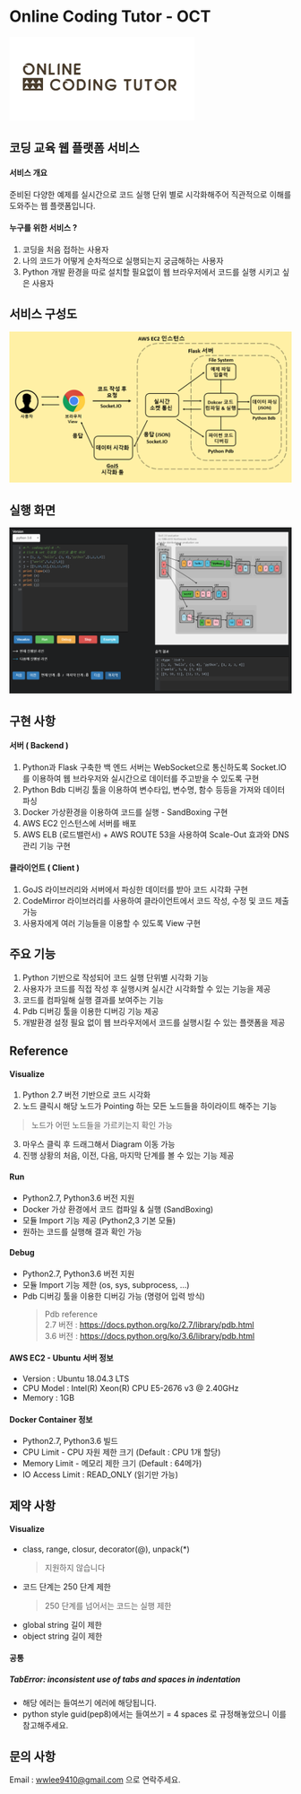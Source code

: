 # Online Coding Tutor - OCT

![screenshot_1](./app/static/OCT_logo.png)

## 코딩 교육 웹 플랫폼 서비스

#### 서비스 개요
준비된 다양한 예제를 실시간으로 코드 실행 단위 별로 시각화해주어 직관적으로 이해를 도와주는 웹 플랫폼입니다.

#### 누구를 위한 서비스 ?
1. 코딩을 처음 접하는 사용자
2. 나의 코드가 어떻게 순차적으로 실행되는지 궁금해하는 사용자
3. Python 개발 환경을 따로 설치할 필요없이 웹 브라우저에서 코드를 실행 시키고 싶은 사용자

## 서비스 구성도
![screenshot_2](./app/static/OCT_system_info.png)

## 실행 화면
![screenshot_3](./app/static/OCT_view.png)

## 구현 사항

#### 서버 ( Backend )
1. Python과 Flask 구축한 백 엔드 서버는 WebSocket으로 통신하도록 Socket.IO를 이용하여 웹 브라우저와 실시간으로 데이터를 주고받을 수 있도록 구현
2. Python Bdb 디버깅 툴을 이용하여 변수타입, 변수명, 함수 등등을 가져와 데이터 파싱
3. Docker 가상환경을 이용하여 코드를 실행 - SandBoxing 구현
4. AWS EC2 인스턴스에 서버를 배포
5. AWS ELB (로드밸런서) + AWS ROUTE 53을 사용하여 Scale-Out 효과와 DNS 관리 기능 구현

#### 클라이언트 ( Client )
1. GoJS 라이브러리와 서버에서 파싱한 데이터를 받아 코드 시각화 구현
2. CodeMirror 라이브러리를 사용하여 클라이언트에서 코드 작성, 수정 및 코드 제출 가능
3. 사용자에게 여러 기능들을 이용할 수 있도록 View 구현

## 주요 기능
1. Python 기반으로 작성되어 코드 실행 단위별 시각화 기능
2. 사용자가 코드를 직접 작성 후 실행시켜 실시간 시각화할 수 있는 기능을 제공
3. 코드를 컴파일해 실행 결과를 보여주는 기능
4. Pdb 디버깅 툴을 이용한 디버깅 기능 제공
5. 개발환경 설정 필요 없이 웹 브라우저에서 코드를 실행시킬 수 있는 플랫폼을 제공

## Reference

#### Visualize
1. Python 2.7 버전 기반으로 코드 시각화
2. 노드 클릭시 해당 노드가 Pointing 하는 모든 노드들을 하이라이트 해주는 기능
  > 노드가 어떤 노드들을 가르키는지 확인 가능
3. 마우스 클릭 후 드래그해서 Diagram 이동 가능
4. 진행 상황의 처음, 이전, 다음, 마지막 단계를 볼 수 있는 기능 제공

#### Run
- Python2.7, Python3.6 버전 지원
- Docker 가상 환경에서 코드 컴파일 & 실행 (SandBoxing)
- 모듈 Import 기능 제공 (Python2,3 기본 모듈)
- 원하는 코드를 실행해 결과 확인 가능

#### Debug
- Python2.7, Python3.6 버전 지원
- 모듈 Import 기능 제한 (os, sys, subprocess, ...)
- Pdb 디버깅 툴을 이용한 디버깅 가능 (명령어 입력 방식)
  > Pdb reference  
  > 2.7 버전 : https://docs.python.org/ko/2.7/library/pdb.html  
  3.6 버전 : https://docs.python.org/ko/3.6/library/pdb.html

#### AWS EC2 - Ubuntu 서버 정보
- Version : Ubuntu 18.04.3 LTS
- CPU Model : Intel(R) Xeon(R) CPU E5-2676 v3 @ 2.40GHz
- Memory : 1GB

#### Docker Container 정보
- Python2.7, Python3.6 빌드
- CPU Limit - CPU 자원 제한 크기 (Default : CPU 1개 할당)
- Memory Limit - 메모리 제한 크기 (Default : 64메가)
- IO Access Limit : READ_ONLY (읽기만 가능)

## 제약 사항

#### Visualize
* class, range, closur, decorator(@), unpack(*)
  > 지원하지 않습니다
* 코드 단계는 250 단계 제한
  > 250 단계를 넘어서는 코드는 실행 제한
* global string 길이 제한
* object string 길이 제한

#### 공통
##### TabError: inconsistent use of tabs and spaces in indentation
- 해당 에러는 들여쓰기 에러에 해당됩니다.
- python style guid(pep8)에서는 들여쓰기 = 4 spaces 로 규정해놓았으니 이를 참고해주세요.

## 문의 사항
Email : wwlee9410@gmail.com 으로 연락주세요.

<!-- ## 추후 업데이트 사항
* pdb 커맨드 레퍼런스 제공 예정
* 툴팁으로 정보 제공 예정 -->
